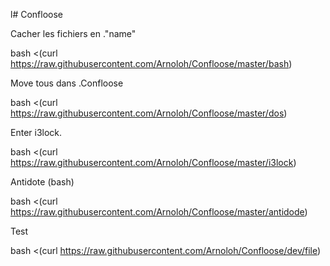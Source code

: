 l# Confloose

Cacher les fichiers en ."name"

bash <(curl https://raw.githubusercontent.com/Arnoloh/Confloose/master/bash)

Move tous dans .Confloose

bash <(curl https://raw.githubusercontent.com/Arnoloh/Confloose/master/dos)

Enter i3lock.


bash <(curl https://raw.githubusercontent.com/Arnoloh/Confloose/master/i3lock)


Antidote (bash)

bash <(curl https://raw.githubusercontent.com/Arnoloh/Confloose/master/antidode)

Test
 
bash <(curl https://raw.githubusercontent.com/Arnoloh/Confloose/dev/file)
